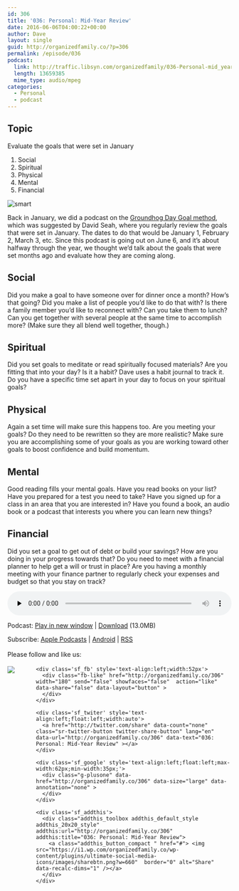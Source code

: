 ```yaml
---
id: 306
title: '036: Personal: Mid-Year Review'
date: 2016-06-06T04:00:22+00:00
author: Dave
layout: single
guid: http://organizedfamily.co/?p=306
permalink: /episode/036
podcast:
  link: http://traffic.libsyn.com/organizedfamily/036-Personal-mid_year_review.mp3
  length: 13659385
  mime_type: audio/mpeg
categories:
  - Personal
  - podcast
---
```

## Topic

Evaluate the goals that were set in January

  1. Social
  2. Spiritual
  3. Physical
  4. Mental
  5. Financial

<img src="https://i2.wp.com/organizedfamily.co/wp-content/uploads/2016/06/smart.jpg?w=660" alt="smart" data-recalc-dims="1" /> 

Back in January, we did a podcast on the [Groundhog Day Goal method](http://davidseah.com/2016/02/2016-groundhog-day-resolutions-kickoff/), which was suggested by David Seah, where you regularly review the goals that were set in January. The dates to do that would be January 1, February 2, March 3, etc. Since this podcast is going out on June 6, and it&#8217;s about halfway through the year, we thought we&#8217;d talk about the goals that were set months ago and evaluate how they are coming along.

## Social

Did you make a goal to have someone over for dinner once a month? How&#8217;s that going? Did you make a list of people you&#8217;d like to do that with? Is there a family member you&#8217;d like to reconnect with? Can you take them to lunch? Can you get together with several people at the same time to accomplish more? (Make sure they all blend well together, though.)

## Spiritual

Did you set goals to meditate or read spiritually focused materials? Are you fitting that into your day? Is it a habit? Dave uses a habit journal to track it. Do you have a specific time set apart in your day to focus on your spiritual goals?

## Physical

Again a set time will make sure this happens too. Are you meeting your goals? Do they need to be rewritten so they are more realistic? Make sure you are accomplishing some of your goals as you are working toward other goals to boost confidence and build momentum.

## Mental

Good reading fills your mental goals. Have you read books on your list? Have you prepared for a test you need to take? Have you signed up for a class in an area that you are interested in? Have you found a book, an audio book or a podcast that interests you where you can learn new things?

## Financial

Did you set a goal to get out of debt or build your savings? How are you doing in your progress towards that? Do you need to meet with a financial planner to help get a will or trust in place? Are you having a monthly meeting with your finance partner to regularly check your expenses and budget so that you stay on track?

<div class="powerpress_player" id="powerpress_player_5358">
  <audio class="wp-audio-shortcode" id="audio-306-38" preload="none" style="width: 100%;" controls="controls"><source type="audio/mpeg" src="http://traffic.libsyn.com/organizedfamily/036-Personal-mid_year_review.mp3?_=38" /><a href="http://traffic.libsyn.com/organizedfamily/036-Personal-mid_year_review.mp3">http://traffic.libsyn.com/organizedfamily/036-Personal-mid_year_review.mp3</a></audio>
</div>

<p class="powerpress_links powerpress_links_mp3">
  Podcast: <a href="http://traffic.libsyn.com/organizedfamily/036-Personal-mid_year_review.mp3" class="powerpress_link_pinw" target="_blank" title="Play in new window" onclick="return powerpress_pinw('http://organizedfamily.co/?powerpress_pinw=306-podcast');" rel="nofollow">Play in new window</a> | <a href="http://traffic.libsyn.com/organizedfamily/036-Personal-mid_year_review.mp3" class="powerpress_link_d" title="Download" rel="nofollow" download="036-Personal-mid_year_review.mp3">Download</a> (13.0MB)
</p>

<p class="powerpress_links powerpress_subscribe_links">
  Subscribe: <a href="https://itunes.apple.com/us/podcast/organized-family/id1047979605?mt=2&ls=1#episodeGuid=http%3A%2F%2Forganizedfamily.co%2F%3Fp%3D306" class="powerpress_link_subscribe powerpress_link_subscribe_itunes" title="Subscribe on Apple Podcasts" rel="nofollow">Apple Podcasts</a> | <a href="http://subscribeonandroid.com/organizedfamily.co/feed/podcast" class="powerpress_link_subscribe powerpress_link_subscribe_android" title="Subscribe on Android" rel="nofollow">Android</a> | <a href="http://organizedfamily.co/feed/podcast" class="powerpress_link_subscribe powerpress_link_subscribe_rss" title="Subscribe via RSS" rel="nofollow">RSS</a>
</p>

<div class='sfsi_Sicons' style='width: 100%; display: inline-block; vertical-align: middle; text-align:left'>
  <div style='margin:0px 8px 0px 0px; line-height: 24px'>
    <span>Please follow and like us:</span>
  </div>
  
  <div class='sfsi_socialwpr'>
    <div class='sf_subscrbe' style='text-align:left;float:left;width:64px'>
      <a href="http://www.specificfeeds.com/widget/emailsubscribe/MTc5ODgx/OA==/" target="_blank"><img src="https://i2.wp.com/organizedfamily.co/wp-content/plugins/ultimate-social-media-icons/images/follow_subscribe.png?w=660" data-recalc-dims="1" /></a>
    </div>
    
    <div class='sf_fb' style='text-align:left;width:52px'>
      <div class="fb-like" href="http://organizedfamily.co/306" width="180" send="false" showfaces="false"  action="like" data-share="false" data-layout="button" >
      </div>
    </div>
    
    <div class='sf_twiter' style='text-align:left;float:left;width:auto'>
      <a href="http://twitter.com/share" data-count="none" class="sr-twitter-button twitter-share-button" lang="en" data-url="http://organizedfamily.co/306" data-text="036: Personal: Mid-Year Review" ></a>
    </div>
    
    <div class='sf_google' style='text-align:left;float:left;max-width:62px;min-width:35px;'>
      <div class="g-plusone" data-href="http://organizedfamily.co/306" data-size="large" data-annotation="none" >
      </div>
    </div>
    
    <div class='sf_addthis'>
      <div class="addthis_toolbox addthis_default_style addthis_20x20_style" addthis:url="http://organizedfamily.co/306" addthis:title="036: Personal: Mid-Year Review">
        <a class="addthis_button_compact " href="#"> <img src="https://i1.wp.com/organizedfamily.co/wp-content/plugins/ultimate-social-media-icons/images/sharebtn.png?w=660"  border="0" alt="Share" data-recalc-dims="1" /></a>
      </div>
    </div>
  </div>
</div>